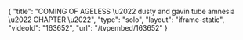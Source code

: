 {
    "title": "COMING OF AGELESS \u2022 dusty and gavin tube amnesia \u2022 CHAPTER \u2022",
    "type": "solo",
    "layout": "iframe-static",
    "videoId": "163652",
    "url": "\/tvpembed\/163652"
}